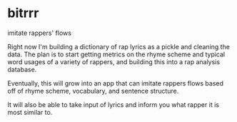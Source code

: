# bitrrr
imitate rappers' flows


Right now I'm building a dictionary of rap lyrics as a pickle and cleaning the data.  The plan is to start getting metrics on the rhyme scheme and typical word usages of a variety of rappers, and building this into a rap analysis database.

Eventually, this will grow into an app that can imitate rappers flows based off of rhyme scheme, vocabulary, and sentence structure.

It will also be able to take input of lyrics and inform you what rapper it is most similar to.
